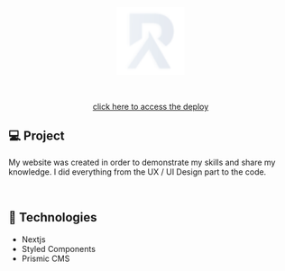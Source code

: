<p align="center">
  <img alt="Loja do Condominio" src="github/logo.png" width="120px">
</p>

<br />

<p align="center">
  <a href="https://rafaelalmendra.com/" target="_blank">
    click here to access the deploy
  </a>
</p>

## 💻 Project

My website was created in order to demonstrate my skills and share my knowledge. I did everything from the UX / UI Design part to the code.

<br>

## 🧪 Technologies

- Nextjs
- Styled Components
- Prismic CMS
